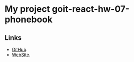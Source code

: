 # My project goit-react-hw-07-phonebook


## Links

- [GitHub](https://github.com/NikolayLemehov/goit-react-hw-07-phonebook).
- [WebSite](https://mykola-leimiekhov-goit-react-hw-05-movies.netlify.app/).
